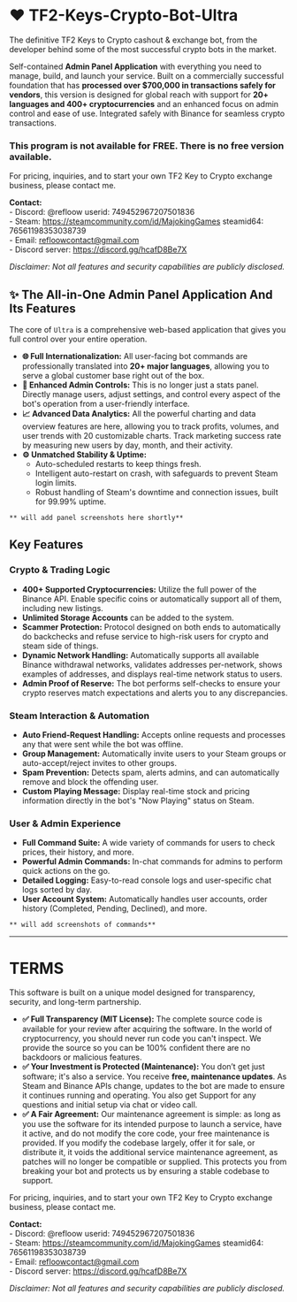 # ❤️ TF2-Keys-Crypto-Bot-Ultra

The definitive TF2 Keys to Crypto cashout & exchange bot, from the developer behind some of the most successful crypto bots in the market.

Self-contained **Admin Panel Application** with everything you need to manage, build, and launch your service. Built on a commercially successful foundation that has **processed over $700,000 in transactions safely for vendors**, this version is designed for global reach with support for **20+ languages and 400+ cryptocurrencies** and an enhanced focus on admin control and ease of use. Integrated safely with Binance for seamless crypto transactions.

### This program is not available for FREE. There is no free version available.

For pricing, inquiries, and to start your own TF2 Key to Crypto exchange business, please contact me.

**Contact:**
<br> - Discord: @refloow userid: 749452967207501836
<br> - Steam: https://steamcommunity.com/id/MajokingGames steamid64: 76561198353038739
<br> - Email: refloowcontact@gmail.com
<br>- Discord server: https://discord.gg/hcafD8Be7X

*Disclaimer: Not all features and security capabilities are publicly disclosed.*

## ✨ The All-in-One Admin Panel Application And Its Features

The core of `Ultra` is a comprehensive web-based application that gives you full control over your entire operation.

* **🌐 Full Internationalization:** All user-facing bot commands are professionally translated into **20+ major languages**, allowing you to serve a global customer base right out of the box.
* **🚀 Enhanced Admin Controls:** This is no longer just a stats panel. Directly manage users, adjust settings, and control every aspect of the bot's operation from a user-friendly interface.
* **📈 Advanced Data Analytics:** All the powerful charting and data overview features are here, allowing you to track profits, volumes, and user trends with 20 customizable charts. Track marketing success rate by measuring new users by day, month, and their activity.
* **⚙️ Unmatched Stability & Uptime:**
    * Auto-scheduled restarts to keep things fresh.
    * Intelligent auto-restart on crash, with safeguards to prevent Steam login limits.
    * Robust handling of Steam's downtime and connection issues, built for 99.99% uptime.

`** will add panel screenshots here shortly**`

## Key Features

### Crypto & Trading Logic

* **400+ Supported Cryptocurrencies:** Utilize the full power of the Binance API. Enable specific coins or automatically support all of them, including new listings.
* **Unlimited Storage Accounts** can be added to the system.
* **Scammer Protection:** Protocol designed on both ends to automatically do backchecks and refuse service to high-risk users for crypto and steam side of things.
* **Dynamic Network Handling:** Automatically supports all available Binance withdrawal networks, validates addresses per-network, shows examples of addresses, and displays real-time network status to users.
* **Admin Proof of Reserve:** The bot performs self-checks to ensure your crypto reserves match expectations and alerts you to any discrepancies.

### Steam Interaction & Automation

* **Auto Friend-Request Handling:** Accepts online requests and processes any that were sent while the bot was offline.
* **Group Management:** Automatically invite users to your Steam groups or auto-accept/reject invites to other groups.
* **Spam Prevention:** Detects spam, alerts admins, and can automatically remove and block the offending user.
* **Custom Playing Message:** Display real-time stock and pricing information directly in the bot's "Now Playing" status on Steam.

### User & Admin Experience

* **Full Command Suite:** A wide variety of commands for users to check prices, their history, and more.
* **Powerful Admin Commands:** In-chat commands for admins to perform quick actions on the go.
* **Detailed Logging:** Easy-to-read console logs and user-specific chat logs sorted by day.
* **User Account System:** Automatically handles user accounts, order history (Completed, Pending, Declined), and more.

`** will add screenshots of commands**`

---

# TERMS

This software is built on a unique model designed for transparency, security, and long-term partnership.

* **✅ Full Transparency (MIT License):** The complete source code is available for your review after acquiring the software. In the world of cryptocurrency, you should never run code you can't inspect. We provide the source so you can be 100% confident there are no backdoors or malicious features.
* **✅ Your Investment is Protected (Maintenance):** You don’t get just software; it's also a service. You receive **free, maintenance updates**. As Steam and Binance APIs change, updates to the bot are made to ensure it continues running and operating. You also get Support for any questions and initial setup via chat or video call.
* **✅ A Fair Agreement:** Our maintenance agreement is simple: as long as you use the software for its intended purpose to launch a service, have it active, and do not modify the core code, your free maintenance is provided. If you modify the codebase largely, offer it for sale, or distribute it, it voids the additional service maintenance agreement, as patches will no longer be compatible or supplied. This protects you from breaking your bot and protects us by ensuring a stable codebase to support.

For pricing, inquiries, and to start your own TF2 Key to Crypto exchange business, please contact me.

**Contact:**
<br> - Discord: @refloow userid: 749452967207501836
<br> - Steam: https://steamcommunity.com/id/MajokingGames steamid64: 76561198353038739
<br> - Email: refloowcontact@gmail.com
<br>- Discord server: https://discord.gg/hcafD8Be7X

*Disclaimer: Not all features and security capabilities are publicly disclosed.*
